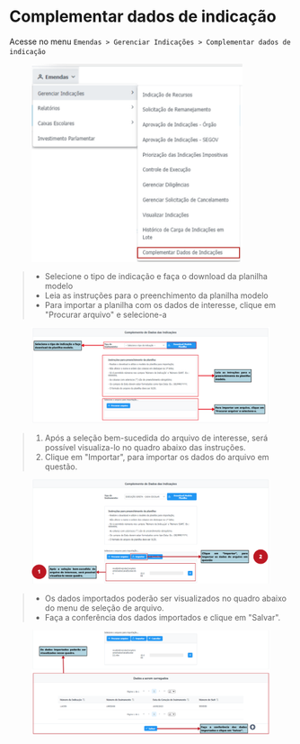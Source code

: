# Complementar dados de indicação

Acesse no menu `Emendas > Gerenciar Indicações > Complementar dados de indicação`&#x20;

<figure><img src="../../.gitbook/assets/Complementar dados de indicação 1.png" alt="" width="375"><figcaption></figcaption></figure>

> * Selecione o tipo de indicação e faça o download da planilha modelo
> * Leia as instruções para o preenchimento da planilha modelo
> * Para importar a planilha com os dados de interesse, clique em "Procurar arquivo" e selecione-a

<figure><img src="../../.gitbook/assets/Complemento da Indicação 1.png" alt=""><figcaption></figcaption></figure>

> 1. Após a seleção bem-sucedida do arquivo de interesse, será possível visualiza-lo no quadro abaixo das instruções.
> 2. Clique em "Importar", para importar os dados do arquivo em questão.

<figure><img src="../../.gitbook/assets/Complemento da Indicação 2.png" alt=""><figcaption></figcaption></figure>

> * Os dados importados poderão ser visualizados no quadro abaixo do menu de seleção de arquivo.
> * Faça a conferência dos dados importados e clique em "Salvar".&#x20;

<figure><img src="../../.gitbook/assets/Complemento da Indicação 3.png" alt=""><figcaption></figcaption></figure>

